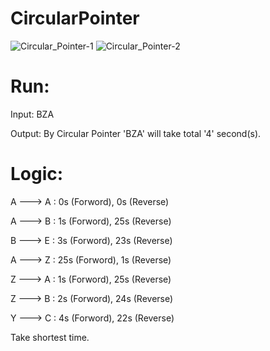 # CircularPointer

![Circular_Pointer-1](https://user-images.githubusercontent.com/25427227/181167908-27c11409-9667-4947-86ed-d2a5f3bcd5d0.png)
![Circular_Pointer-2](https://user-images.githubusercontent.com/25427227/181167915-776c687a-0d15-42dc-a253-93fa8ef043fa.png)


# Run:

Input: BZA

Output: By Circular Pointer 'BZA' will take total '4' second(s).


# Logic:

A ---> A : 0s (Forword), 0s (Reverse)

A ---> B : 1s (Forword), 25s (Reverse)

B ---> E : 3s (Forword), 23s (Reverse)

A ---> Z : 25s (Forword), 1s (Reverse)

Z ---> A : 1s (Forword), 25s (Reverse)

Z ---> B : 2s (Forword), 24s (Reverse)

Y ---> C : 4s (Forword), 22s (Reverse)

Take shortest time.
